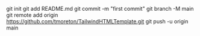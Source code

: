 git init
git add README.md
git commit -m "first commit"
git branch -M main
git remote add origin https://github.com/tmoreton/TailwindHTMLTemplate.git
git push -u origin main
